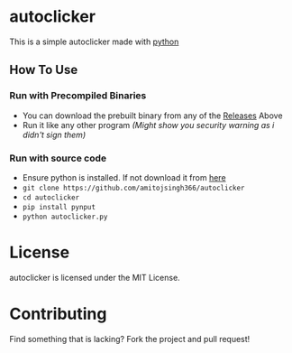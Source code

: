 # autoclicker
This is a simple autoclicker made with [python](https://www.python.org)

## How To Use
### Run with Precompiled Binaries
- You can download the prebuilt binary from any of the [Releases](https://github.com/amitojsingh366/autoclicker/releases/) Above
- Run it like any other program *(Might show you security warning as i didn't sign them)*
### Run with source code
- Ensure python is installed. If not download it from [here](https://www.python.org/downloads/)
- `git clone https://github.com/amitojsingh366/autoclicker`
- `cd autoclicker`
- `pip install pynput`
- `python autoclicker.py`  

# License
autoclicker is licensed under the MIT License.

# Contributing
Find something that is lacking? Fork the project and pull request!